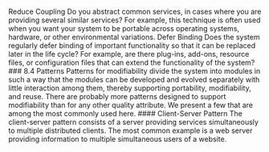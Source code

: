 Reduce Coupling Do you abstract common services, in cases where you are providing several similar services? For example, this technique is often used when you want your system to be portable across operating systems, hardware, or other environmental variations. Defer Binding Does the system regularly defer binding of important functionality so that it can be replaced later in the life cycle? For example, are there plug-ins, add-ons, resource files, or configuration files that can extend the functionality of the system? ### 8.4 Patterns Patterns for modifiability divide the system into modules in such a way that the modules can be developed and evolved separately with little interaction among them, thereby supporting portability, modifiability, and reuse. There are probably more patterns designed to support modifiability than for any other quality attribute. We present a few that are among the most commonly used here. #### Client-Server Pattern The client-server pattern consists of a server providing services simultaneously to multiple distributed clients. The most common example is a web server providing information to multiple simultaneous users of a website.